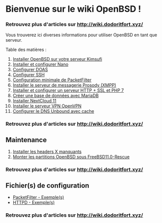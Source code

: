 # Bienvenue sur le wiki OpenBSD !

### **Retrouvez plus d'articles sur http://wiki.dodoritfort.xyz/**

Vous trouverez ici diverses informations pour utiliser OpenBSD en tant que serveur.

Table des matières :

1. [Installer OpenBSD sur votre serveur Kimsufi](https://github.com/dodoritfort/OpenBSD/wiki/Installer-OpenBSD-sur-votre-serveur-Kimsufi)
2. [Installer et configurer Nano](https://github.com/dodoritfort/OpenBSD/wiki/Installer-et-configurer-Nano)
3. [Configurer DOAS](https://github.com/dodoritfort/OpenBSD/wiki/Configurer-DOAS)
4. [Configurer SSH](https://github.com/dodoritfort/OpenBSD/wiki/Configurer-SSH)
5. [Configuration minimale de PacketFilter](https://github.com/dodoritfort/OpenBSD/wiki/Configuration-minimale-de-PacketFilter)
6. [Installer le serveur de messagerie Prosody (XMPP)](https://github.com/dodoritfort/OpenBSD/wiki/Installer-le-serveur-de-messagerie-instantan%C3%A9e-Prosody-(XMPP))
7. [Installer et configurer un serveur HTTP + SSL et PHP 7](https://github.com/dodoritfort/OpenBSD/wiki/Installer-et-configurer-un-serveur-HTTP---SSL-et-PHP-7)
8. [Créer une base de données avec MariaDB](https://github.com/dodoritfort/OpenBSD/wiki/Cr%C3%A9er-une-base-de-donn%C3%A9es-avec-MariaDB)
9. [Installer NextCloud 11](https://github.com/dodoritfort/OpenBSD/wiki/Installer-NextCloud-11)
10. [Installer le serveur VPN OpenVPN](https://github.com/dodoritfort/OpenBSD/wiki/Installer-le-serveur-VPN-OpenVPN)
11. [Configurer le DNS Unbound avec cache](https://github.com/dodoritfort/OpenBSD/wiki/Configurer-le-DNS-Unbound-avec-cache)

### **Retrouvez plus d'articles sur http://wiki.dodoritfort.xyz/**

## Maintenance

1. [Installer les headers X manquants](https://github.com/dodoritfort/OpenBSD/wiki/Installer-les-headers-X-manquants)
2. [Monter les partitions OpenBSD sous FreeBSD11.0-Rescue](https://github.com/dodoritfort/OpenBSD/wiki/Monter-les-partitions-OpenBSD-sous-FreeBSD11.0-Rescue)

### **Retrouvez plus d'articles sur http://wiki.dodoritfort.xyz/**

## Fichier(s) de configuration

* [PacketFilter - Exemple(s)](https://github.com/dodoritfort/OpenBSD/wiki/PacketFilter---Exemple(s))
* [HTTPD - Exemple(s)](https://github.com/dodoritfort/OpenBSD/wiki/HTTPD---Exemple(s))

### **Retrouvez plus d'articles sur http://wiki.dodoritfort.xyz/**